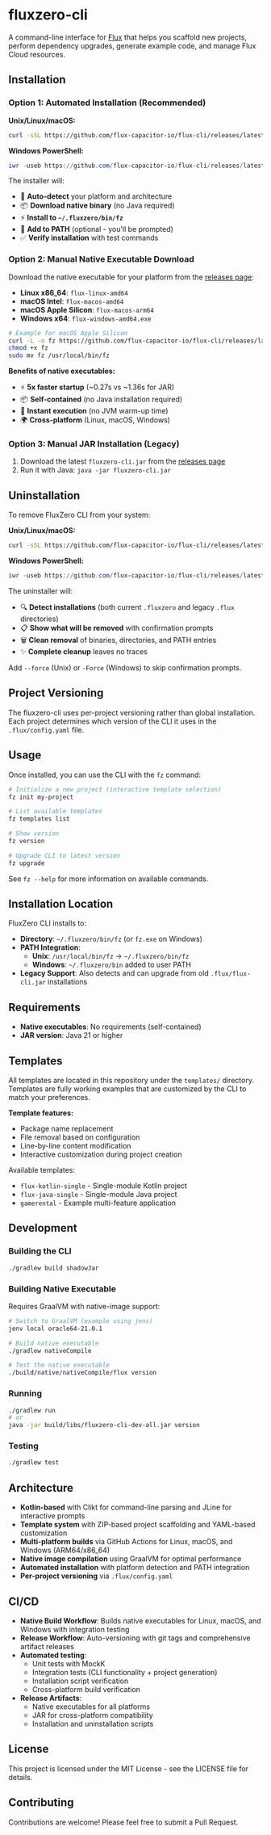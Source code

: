 # fluxzero-cli 

A command-line interface for [Flux](https://fluxcapacitor.io/) that helps you scaffold new projects, perform dependency upgrades, generate example code, and manage Flux Cloud resources.

## Installation

### Option 1: Automated Installation (Recommended)

**Unix/Linux/macOS:**
```bash
curl -sSL https://github.com/flux-capacitor-io/flux-cli/releases/latest/download/install.sh | sh
```

**Windows PowerShell:**
```powershell
iwr -useb https://github.com/flux-capacitor-io/flux-cli/releases/latest/download/install.ps1 | iex
```

The installer will:
- 🎯 **Auto-detect** your platform and architecture
- 📦 **Download native binary** (no Java required)
- ⚡ **Install to `~/.fluxzero/bin/fz`** 
- 🔗 **Add to PATH** (optional - you'll be prompted)
- ✅ **Verify installation** with test commands

### Option 2: Manual Native Executable Download

Download the native executable for your platform from the [releases page](https://github.com/flux-capacitor-io/flux-cli/releases):

- **Linux x86_64**: `flux-linux-amd64`
- **macOS Intel**: `flux-macos-amd64`
- **macOS Apple Silicon**: `flux-macos-arm64`
- **Windows x64**: `flux-windows-amd64.exe`

```bash
# Example for macOS Apple Silicon
curl -L -o fz https://github.com/flux-capacitor-io/flux-cli/releases/latest/download/flux-macos-arm64
chmod +x fz
sudo mv fz /usr/local/bin/fz
```

**Benefits of native executables:**
- ⚡ **5x faster startup** (~0.27s vs ~1.36s for JAR)
- 📦 **Self-contained** (no Java installation required)
- 🚀 **Instant execution** (no JVM warm-up time)
- 🌍 **Cross-platform** (Linux, macOS, Windows)

### Option 3: Manual JAR Installation (Legacy)

1. Download the latest `fluxzero-cli.jar` from the [releases page](https://github.com/flux-capacitor-io/flux-cli/releases)
2. Run it with Java: `java -jar fluxzero-cli.jar`

## Uninstallation

To remove FluxZero CLI from your system:

**Unix/Linux/macOS:**
```bash
curl -sSL https://github.com/flux-capacitor-io/flux-cli/releases/latest/download/uninstall.sh | sh
```

**Windows PowerShell:**
```powershell
iwr -useb https://github.com/flux-capacitor-io/flux-cli/releases/latest/download/uninstall.ps1 | iex
```

The uninstaller will:
- 🔍 **Detect installations** (both current `.fluxzero` and legacy `.flux` directories)
- 📋 **Show what will be removed** with confirmation prompts
- 🗑️ **Clean removal** of binaries, directories, and PATH entries
- ✨ **Complete cleanup** leaves no traces

Add `--force` (Unix) or `-Force` (Windows) to skip confirmation prompts.

## Project Versioning

The fluxzero-cli uses per-project versioning rather than global installation. Each project determines which version of the CLI it uses in the `.flux/config.yaml` file.

## Usage

Once installed, you can use the CLI with the `fz` command:

```bash
# Initialize a new project (interactive template selection)
fz init my-project

# List available templates
fz templates list

# Show version
fz version

# Upgrade CLI to latest version
fz upgrade
```

See `fz --help` for more information on available commands.

## Installation Location

FluxZero CLI installs to:
- **Directory**: `~/.fluxzero/bin/fz` (or `fz.exe` on Windows)
- **PATH Integration**: 
  - **Unix**: `/usr/local/bin/fz` → `~/.fluxzero/bin/fz`
  - **Windows**: `~/.fluxzero/bin` added to user PATH
- **Legacy Support**: Also detects and can upgrade from old `.flux/flux-cli.jar` installations

## Requirements

- **Native executables**: No requirements (self-contained)
- **JAR version**: Java 21 or higher

## Templates

All templates are located in this repository under the `templates/` directory. Templates are fully working examples that are customized by the CLI to match your preferences.

**Template features:**
- Package name replacement
- File removal based on configuration
- Line-by-line content modification
- Interactive customization during project creation

Available templates:
- `flux-kotlin-single` - Single-module Kotlin project
- `flux-java-single` - Single-module Java project  
- `gamerental` - Example multi-feature application

## Development

### Building the CLI

```bash
./gradlew build shadowJar
```

### Building Native Executable

Requires GraalVM with native-image support:

```bash
# Switch to GraalVM (example using jenv)
jenv local oracle64-21.0.1

# Build native executable
./gradlew nativeCompile

# Test the native executable
./build/native/nativeCompile/flux version
```

### Running

```bash
./gradlew run
# or
java -jar build/libs/fluxzero-cli-dev-all.jar version
```

### Testing

```bash
./gradlew test
```

## Architecture

- **Kotlin-based** with Clikt for command-line parsing and JLine for interactive prompts
- **Template system** with ZIP-based project scaffolding and YAML-based customization
- **Multi-platform builds** via GitHub Actions for Linux, macOS, and Windows (ARM64/x86_64)
- **Native image compilation** using GraalVM for optimal performance
- **Automated installation** with platform detection and PATH integration
- **Per-project versioning** via `.flux/config.yaml`

## CI/CD

- **Native Build Workflow**: Builds native executables for Linux, macOS, and Windows with integration testing
- **Release Workflow**: Auto-versioning with git tags and comprehensive artifact releases
- **Automated testing**: 
  - Unit tests with MockK
  - Integration tests (CLI functionality + project generation)
  - Installation script verification
  - Cross-platform build verification
- **Release Artifacts**:
  - Native executables for all platforms
  - JAR for cross-platform compatibility
  - Installation and uninstallation scripts

## License

This project is licensed under the MIT License - see the LICENSE file for details.

## Contributing

Contributions are welcome! Please feel free to submit a Pull Request.